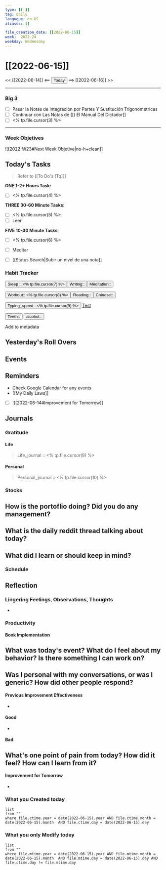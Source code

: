 ```yaml
---
type: [[¡]]
tag: daily
langugue: en-US
aliases: []

file_creation_date: [[2022-06-15]]
week:  2022-24
weekday: Wednesday
---
```


# [[2022-06-15]]
<< [[2022-06-14]] <== <button class="date_button_today">Today</button> ==> [[2022-06-16]] >>

---
### Big 3
- [ ] Pasar la Notas de Integración por Partes Y Sustitución Trigonométricas
- [ ] Continuar con Las Notas de [[) El Manual Del Dictador]]
- [ ] <% tp.file.cursor(3) %>

---
### Week Objetives 
![[2022-W23#Next Week Objetive|no-h+clean]]
## Today's Tasks
> Refer to [[To Do's (Tq)]]

**ONE 1-2+ Hours Task:**
- [ ] <% tp.file.cursor(4) %>





**THREE 30-60 Minute Tasks**:
- [ ] <% tp.file.cursor(5) %>
- [ ] Leer 

**FIVE 10-30 Minute Tasks**:
- [ ] <% tp.file.cursor(6) %>
- [ ] Meditar
- [ ] [[Status Search|Subir un nivel de una nota]] 


### Habit Tracker


<button class="date_button_today">Sleep :: <% tp.file.cursor(7) %></button><button class="date_button_today">Writing:: </button><button class="date_button_today">Meditation:: </button>

<button class="date_button_today">Workout:: <% tp.file.cursor(8) %></button><button class="date_button_today">Reading:: </button><button class="date_button_today">Chinese:: </button>

<button class="date_button_today">Typing_speed:: 
<% tp.file.cursor(9) %></button>
[Test](https://10fastfingers.com/typing-test/english)

<button class="date_button_today"> Teeth:: </button>
<button class="date_button_today"> alcohol:: </button>

Add to metadata


## Yesterday's Roll Overs

## Events 

## Reminders
- Check Google Calendar for any events
- [[My Daily Laws]]
- [ ] ![[2022-06-14#Improvement for Tomorrow]]
## Journals
### Gratitude
#### Life
>  Life_journal :: <% tp.file.cursor(9) %>
#### Personal
>  Personal_journal :: <% tp.file.cursor(10) %>




### Stocks
**How is the portoflio doing? Did you do any management?**
- 

**What is the daily reddit thread talking about today?**
- 

**What did I learn or should keep in mind?**
- 

### Schedule

## Reflection
### Lingering Feelings, Observations, Thoughts
- 
### Productivity
#### Book Implementation
**What was today's event? What do I feel about my behavior? Is there something I can work on?**
- 
**Was I personal with my conversations, or was I generic? How did other people respond?**
- 
#### Previous Improvement Effectiveness 
- 
#### Good
- 
#### Bad
**What's one point of pain from today? How did it feel? How can I learn from it?**
- 
#### Improvement for Tomorrow
- 


### What you Created today
```dataview
list
from ""
where file.ctime.year = date(2022-06-15).year AND file.ctime.month = date(2022-06-15).month  AND file.ctime.day = date(2022-06-15).day 
```

### What you only Modify today
```dataview
list
from ""
where file.mtime.year = date(2022-06-15).year AND file.mtime.month = date(2022-06-15).month  AND file.mtime.day = date(2022-06-15).day AND file.ctime.day != file.mtime.day
```


